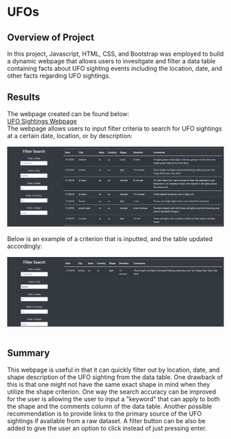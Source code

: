 # UFOs
## Overview of Project
In this project, Javascript, HTML, CSS, and Bootstrap was employed to build a dynamic webpage that allows users to invesitgate and filter a data table containing facts about UFO sighting events including the location, date, and other facts regarding UFO sightings.
## Results
The webpage created can be found below:<br/>
[UFO Sightings Webpage](https://andrew-carlson.github.io/UFOs/)<br/>
The webpage allows users to input filter criteria to search for UFO sightings at a certain date, location, or by description:<br/><br/>
![Filter-Search-Image](./Resources/fig_1.png)<br/><br/>
Below is an example of a criterion that is inputted, and the table updated accordingly:<br/><br/>
![Filter-Applied-Image](./Resources/fig_2.png)<br/><br/>
## Summary
This webpage is useful in that it can quickly filter out by location, date, and shape description of the UFO sighting from the data table. One drawback of this is that one might not have the same exact shape in mind when they utilize the shape criterion. One way the search accuracy can be improved for the user is allowing the user to input a "keyword" that can apply to both the shape and the comments column of the data table. Another possible recommendation is to provide links to the primary source of the UFO sightings if available from a raw dataset. A filter button can be also be added to give the user an option to click instead of just pressing enter.